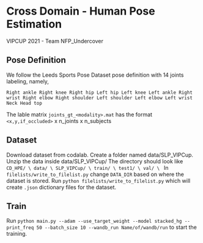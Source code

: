 # Cross Domain - Human Pose Estimation

VIPCUP 2021 - Team NFP_Undercover

## Pose Definition
We follow the Leeds Sports Pose Dataset pose definition with 14 joints labeling, namely, 

`Right ankle
Right knee
Right hip
Left hip
Left knee
Left ankle
Right wrist
Right elbow
Right shoulder
Left shoulder
Left elbow
Left wrist
Neck
Head top`

The lable matrix `joints_gt_<modality>.mat` has the format  `<x,y,if_occluded>` x n_joints x n_subjects 

## Dataset

Download dataset from codalab. Create a folder named data/SLP_VIPCup. Unzip the data inside data/SLP_VIPCup/
The directory should look like
`CD_HPE/ \
    data/ \
        SLP_VIPCup/ \
            train/ \
            test1/ \
            val/ \
`
In `filelists/write_to_filelist.py` change `DATA_DIR` based on where the dataset is stored. Run `python filelists/write_to_filelist.py` which will create `.json` dictionary files for the dataset.

## Train

Run `python main.py --adam --use_target_weight --model stacked_hg --print_freq 50 --batch_size 10 --wandb_run Name/of/wandb/run` to start the training.
